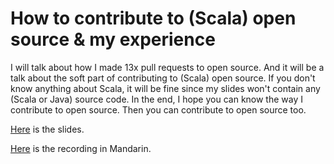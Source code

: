 # How to contribute to (Scala) open source & my experience

I will talk about how I made 13x pull requests to open source. 
And it will be a talk about the soft part of contributing to (Scala) open source. 
If you don't know anything about Scala, it will be fine since my slides won't contain any (Scala or Java) source code. 
In the end, I hope you can know the way I contribute to open source. 
Then you can contribute to open source too.

[Here](how_to_contribute_open_source.pdf) is the slides.

[Here](https://www.youtube.com/watch?v=0lq-ThnXVTM) is the recording in Mandarin.
